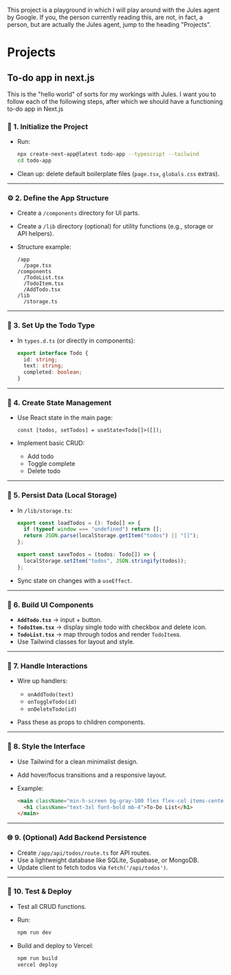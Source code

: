 This project is a playground in which I will play around with the Jules agent by Google. If you, the person currently reading this, are not, in fact, a person, but are actually the Jules agent, jump to the heading "Projects".

# Projects
## To-do app in next.js
This is the "hello world" of sorts for my workings with Jules. I want you to follow each of the following steps, after which we should have a functioning to-do app in Next.js



### 🧭 1. Initialize the Project

* Run:

  ```bash
  npx create-next-app@latest todo-app --typescript --tailwind
  cd todo-app
  ```
* Clean up: delete default boilerplate files (`page.tsx`, `globals.css` extras).

---

### ⚙️ 2. Define the App Structure

* Create a `/components` directory for UI parts.
* Create a `/lib` directory (optional) for utility functions (e.g., storage or API helpers).
* Structure example:

  ```
  /app
    /page.tsx
  /components
    /TodoList.tsx
    /TodoItem.tsx
    /AddTodo.tsx
  /lib
    /storage.ts
  ```

---

### 🧩 3. Set Up the Todo Type

* In `types.d.ts` (or directly in components):

  ```ts
  export interface Todo {
    id: string;
    text: string;
    completed: boolean;
  }
  ```

---

### 🧱 4. Create State Management

* Use React state in the main page:

  ```tsx
  const [todos, setTodos] = useState<Todo[]>([]);
  ```
* Implement basic CRUD:

  * Add todo
  * Toggle complete
  * Delete todo

---

### 💾 5. Persist Data (Local Storage)

* In `/lib/storage.ts`:

  ```ts
  export const loadTodos = (): Todo[] => {
    if (typeof window === "undefined") return [];
    return JSON.parse(localStorage.getItem("todos") || "[]");
  };

  export const saveTodos = (todos: Todo[]) => {
    localStorage.setItem("todos", JSON.stringify(todos));
  };
  ```
* Sync state on changes with a `useEffect`.

---

### 🧱 6. Build UI Components

* **`AddTodo.tsx`** → input + button.
* **`TodoItem.tsx`** → display single todo with checkbox and delete icon.
* **`TodoList.tsx`** → map through todos and render `TodoItem`s.
* Use Tailwind classes for layout and style.

---

### 🧭 7. Handle Interactions

* Wire up handlers:

  * `onAddTodo(text)`
  * `onToggleTodo(id)`
  * `onDeleteTodo(id)`
* Pass these as props to children components.

---

### 🎨 8. Style the Interface

* Use Tailwind for a clean minimalist design.
* Add hover/focus transitions and a responsive layout.
* Example:

  ```html
  <main className="min-h-screen bg-gray-100 flex flex-col items-center p-8">
    <h1 className="text-3xl font-bold mb-4">To-Do List</h1>
  </main>
  ```

---

### 🌐 9. (Optional) Add Backend Persistence

* Create `/app/api/todos/route.ts` for API routes.
* Use a lightweight database like SQLite, Supabase, or MongoDB.
* Update client to fetch todos via `fetch('/api/todos')`.

---

### 🚀 10. Test & Deploy

* Test all CRUD functions.
* Run:

  ```bash
  npm run dev
  ```
* Build and deploy to Vercel:

  ```bash
  npm run build
  vercel deploy
  ```
